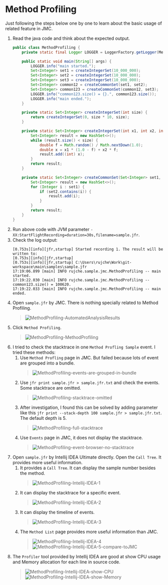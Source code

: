 # Method Profiling

Just following the steps below one by one to learn about the basic usage of related feature in JMC.

1. Read the java code and think about the expected output.
    ```java
    public class MethodProfiling {
        private static final Logger LOGGER = LoggerFactory.getLogger(MethodProfiling.class);
    
        public static void main(String[] args) {
            LOGGER.info("main started.");
            Set<Integer> set1 = createIntegerSet(10_000_000);
            Set<Integer> set2 = createIntegerSet(10_000_000);
            Set<Integer> set3 = createIntegerSet(10_000_000);
            Set<Integer> common12 = createCommonSet(set1, set2);
            Set<Integer> common123 = createCommonSet(common12, set3);
            LOGGER.info("common123.size() = {}.", common123.size());
            LOGGER.info("main ended.");
        }
    
        private static Set<Integer> createIntegerSet(int size) {
            return createIntegerSet(0, size * 10, size);
        }
    
        private static Set<Integer> createIntegerSet(int x1, int x2, int size) {
            Set<Integer> result = new HashSet<>();
            while (result.size() < size) {
                double f = Math.random() / Math.nextDown(1.0);
                double x = x1 * (1.0 - f) + x2 * f;
                result.add((int) x);
            }
            return result;
        }
    
        private static Set<Integer> createCommonSet(Set<Integer> set1, Set<Integer> set2) {
            Set<Integer> result = new HashSet<>();
            for (Integer i : set1) {
                if (set2.contains(i)) {
                    result.add(i);
                }
            }
            return result;
        }
    }
    ```
2. Run above code with JVM parameter `-XX:StartFlightRecording=duration=30s,filename=sample.jfr`.
3. Check the log output:
    ```text
    [0.753s][info][jfr,startup] Started recording 1. The result will be written to:
    [0.753s][info][jfr,startup] 
    [0.753s][info][jfr,startup] C:\Users\rujche\Work\git-workspace\main\samples\sample.jfr
    17:19:06.899 [main] INFO rujche.sample.jmc.MethodProfiling -- main started.
    17:19:22.030 [main] INFO rujche.sample.jmc.MethodProfiling -- common123.size() = 100620.
    17:19:22.033 [main] INFO rujche.sample.jmc.MethodProfiling -- main ended.
    ```
4. Open `sample.jfr` by JMC. There is nothing specially related to Method Profiling.
   > ![MethodProfiling-AutomatedAnalysisResults](../pictures/MethodProfiling-AutomatedAnalysisResults.png)
5. Click `Method Profiling`. 
   > ![MethodProfiling-MethodProfiling](../pictures/MethodProfiling-MethodProfiling.png)
6. I tried to check the stacktrace in one `Method Profling Sample` event. I tried these methods:
   1. Use `Method Profling` page in JMC. But failed because lots of event are grouped into a bundle.
      > ![MethodProfiling-events-are-grouped-in-bundle](../pictures/MethodProfiling-events-are-grouped-in-bundle.png)
   2. Use `jfr print sample.jfr > sample.jfr.txt` and check the events. Some stacktrace are omitted.
      > ![MethodProfiling-stacktrace-omitted](../pictures/MethodProfiling-stacktrace-omitted.png)
   3. After investigation, I found this can be solved by adding parameter like this 
      `jfr print --stack-depth 100 sample.jfr > sample.jfr.txt`. The default depth is 5.
      > ![MethodProfiling-full-stacktrace](../pictures/MethodProfiling-full-stacktrace.png)
   4. Use `Events` page in JMC, it does not display the stacktrace.
      > ![MethodProfiling-event-browser-no-stacktrace](../pictures/MethodProfiling-event-browser-no-stacktrace.png)
7. Open `sample.jfr` by Intellij IDEA Ultimate directly. Open the `Call Tree`. It provides more useful information.
   1. It provides a `Call Tree`. It can display the sample number besides the method.
      > ![MethodProfiling-Intellij-IDEA-1](../pictures/MethodProfiling-Intellij-IDEA-1.png)
   2. It can display the stacktrace for a specific event.
      > ![MethodProfiling-Intellij-IDEA-2](../pictures/MethodProfiling-Intellij-IDEA-2.png)
   3. It can display the timeline of events.
      > ![MethodProfiling-Intellij-IDEA-3](../pictures/MethodProfiling-Intellij-IDEA-3.png)
   4. The `Method List` page provides more useful information than JMC.
      > ![MethodProfiling-Intellij-IDEA-4](../pictures/MethodProfiling-Intellij-IDEA-4.png)
      > ![MethodProfiling-Intellij-IDEA-5-compare-toJMC](../pictures/MethodProfiling-Intellij-IDEA-5-compare-toJMC.png)
8. The `Profiler` tool provided by Intellij IDEA are good at show CPU usage and Memory allocation for each line in 
   source code.
   > ![MethodProfiling-Intellij-IDEA-show-CPU](../pictures/MethodProfiling-Intellij-IDEA-show-CPU.png)
   > ![MethodProfiling-Intellij-IDEA-show-Memory](../pictures/MethodProfiling-Intellij-IDEA-show-Memory.png)


